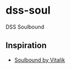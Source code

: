 # dss-soul
DSS Soulbound 


## Inspiration

- [Soulbound by Vitalik](https://vitalik.eth.limo/general/2022/01/26/soulbound.html)
